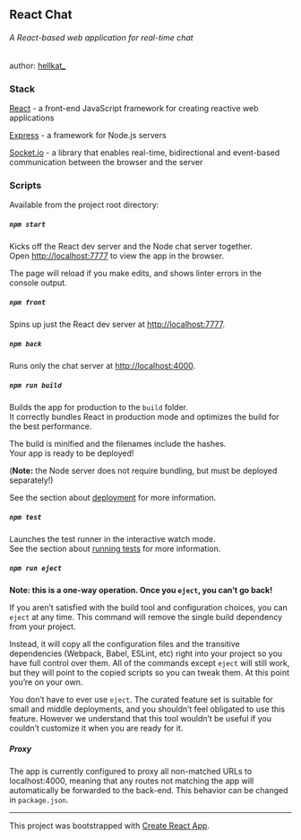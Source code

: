 ## React Chat
###### _A React-based web application for real-time chat_

author: [hellkat_](https://github.com/hellkat1911)

### Stack
[React](https://reactjs.org) - a front-end JavaScript framework for creating reactive web applications

[Express](https://expressjs.com/en/api.html) - a framework for Node.js servers

[Socket.io](https://socket.io) - a library that enables real-time, bidirectional and event-based communication between the browser and the server

### Scripts

Available from the project root directory:

##### `npm start`

Kicks off the React dev server and the Node chat server together.<br>
Open [http://localhost:7777](http://localhost:7777) to view the app in the browser.

The page will reload if you make edits, and shows linter errors in the console output.

##### `npm front`

Spins up just the React dev server at [http://localhost:7777](http://localhost:7777).

##### `npm back`

Runs only the chat server at [http://localhost:4000](http://localhost:4000).

##### `npm run build`

Builds the app for production to the `build` folder.<br>
It correctly bundles React in production mode and optimizes the build for the best performance.

The build is minified and the filenames include the hashes.<br>
Your app is ready to be deployed!

(**Note:** the Node server does not require bundling, but must be deployed separately!)

See the section about [deployment](https://facebook.github.io/create-react-app/docs/deployment) for more information.

##### `npm test`

Launches the test runner in the interactive watch mode.<br>
See the section about [running tests](https://facebook.github.io/create-react-app/docs/running-tests) for more information.

##### `npm run eject`

**Note: this is a one-way operation. Once you `eject`, you can’t go back!**

If you aren’t satisfied with the build tool and configuration choices, you can `eject` at any time. This command will remove the single build dependency from your project.

Instead, it will copy all the configuration files and the transitive dependencies (Webpack, Babel, ESLint, etc) right into your project so you have full control over them. All of the commands except `eject` will still work, but they will point to the copied scripts so you can tweak them. At this point you’re on your own.

You don’t have to ever use `eject`. The curated feature set is suitable for small and middle deployments, and you shouldn’t feel obligated to use this feature. However we understand that this tool wouldn’t be useful if you couldn’t customize it when you are ready for it.

##### Proxy

The app is currently configured to proxy all non-matched URLs to localhost:4000, meaning that any routes not matching the app will automatically be forwarded to the back-end. This behavior can be changed in `package.json`.

<hr>

This project was bootstrapped with [Create React App](https://github.com/facebook/create-react-app).

